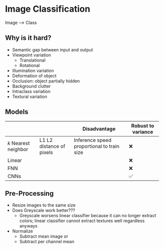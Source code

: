 # Image Classification

Image --> Class
## Why is it hard?

- Semantic gap between input and output
- Viewpoint variation
  - Translational
  - Rotational
- Illumination variation
- Deformation of object
- Occlusion: object partially hidden
- Background clutter
- Intraclass variation
- Textural variation

## Models

|                      |                          | Disadvantage                               | Robust to variance |
| -------------------- | ------------------------ | ------------------------------------------ | ------------------ |
| $k$ Nearest neighbor | L1 L2 distance of pixels | Inference speed proportional to train size | ❌                  |
| Linear               |                          |                                            | ❌                  |
| FNN                  |                          |                                            | ❌                  |
| CNNs                 |                          |                                            | ✅                  |

## Pre-Processing

- Resize images to the same size
- Does Greyscale work better???
  - Greyscale worsens linear classifier because it can no longer extract colors; linear classifier cannot extract textures well regardless anyways
- Normalize
	- Subtract mean image
	  or
	- Subtract per channel mean
